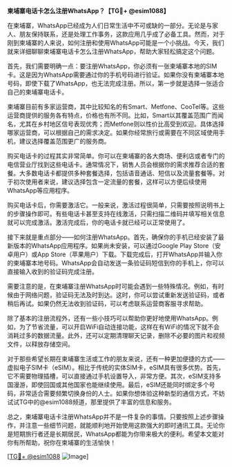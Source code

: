 **柬埔寨电话卡怎么注册WhatsApp？【TG💪+ @esim1088】**

在柬埔寨，WhatsApp已经成为人们日常生活中不可或缺的一部分。无论是与家人、朋友保持联系，还是处理工作事务，这款应用几乎成了必备工具。然而，对于刚到柬埔寨的人来说，如何注册和使用WhatsApp可能是一个小挑战。今天，我们就来详细聊聊柬埔寨电话卡怎么注册WhatsApp，帮助大家轻松搞定这个问题。

首先，我们需要明确一点：要注册WhatsApp，你必须有一张柬埔寨本地的SIM卡。这是因为WhatsApp需要通过你的手机号码进行验证。如果你没有柬埔寨本地号码，即使下载了WhatsApp，也无法完成注册。所以，第一步就是选择一张适合自己的柬埔寨电话卡。

柬埔寨目前有多家运营商，其中比较知名的有Smart、Metfone、CooTel等。这些运营商提供的服务各有特点，价格也有所不同。比如，Smart以其覆盖范围广而闻名，尤其在乡村地区信号表现优秀；而Metfone则以性价比高受到欢迎。具体选择哪家运营商，可以根据自己的需求决定。如果你经常旅行或需要在不同区域使用手机，建议选择覆盖范围更广的服务商。

购买电话卡的过程其实非常简单。你可以在柬埔寨的各大商场、便利店或者专门的电信营业厅找到这些电话卡。通常情况下，销售人员会根据你的需求推荐合适的套餐。大多数电话卡都提供多种套餐选择，包括语音通话、短信以及流量套餐等。对于初次使用者来说，建议选择包含一定流量的套餐，这样可以方便后续使用WhatsApp等应用程序。

购买电话卡后，你需要激活它。一般来说，激活过程很简单，只需要按照说明书上的步骤操作即可。有些电话卡甚至支持在线激活，只需扫描二维码并填写相关信息就可以完成激活。激活完成后，你的电话卡就已经可以正常使用了。

接下来就是重点部分——如何注册WhatsApp。首先，确保你的手机已经安装了最新版本的WhatsApp应用程序。如果尚未安装，可以通过Google Play Store（安卓用户）或App Store（苹果用户）下载。下载完成后，打开WhatsApp并输入你的柬埔寨本地号码。WhatsApp会自动发送一条验证码短信到你的手机上，你可以直接输入收到的验证码完成注册。

需要注意的是，在柬埔寨注册WhatsApp时可能会遇到一些特殊情况。例如，有时候由于网络问题，验证码无法及时到达。这时，你可以尝试重新发送验证码，或者稍后再试。如果仍然无法收到验证码，可以考虑联系运营商客服寻求帮助。

除了基本的注册流程外，还有一些小技巧可以帮助你更好地使用WhatsApp。例如，为了节省流量，可以开启WiFi自动连接功能，这样在有WiFi的情况下就不会消耗过多的数据流量。此外，还可以定期清理聊天记录，删除不必要的图片和视频文件，以释放存储空间。

对于那些希望长期在柬埔寨生活或工作的朋友来说，还有一种更加便捷的方式——虚拟电子SIM卡（eSIM）。相比于传统的实体SIM卡，eSIM具有很多优势。首先，它不需要物理插槽，可以直接通过手机设置导入，非常方便。其次，eSIM支持多国漫游，即使回国或其他国家也能继续使用。最后，eSIM还能同时绑定多个号码，非常适合需要频繁切换身份的人士。如果你想体验这种新型的通信方式，不妨试试TG中的@esim1088频道，那里提供了丰富的信息和服务。

总之，柬埔寨电话卡注册WhatsApp并不是一件复杂的事情。只要按照上述步骤操作，并注意一些细节问题，就能顺利地开始使用这款强大的即时通讯工具。无论你是短期旅行者还是长期居民，WhatsApp都能为你带来极大的便利。希望本文能对你有所帮助，祝你在柬埔寨的生活愉快！

[[TG💪+ @esim1088](https://t.me/s/esim1088) ![Image](https://i.postimg.cc/4NQfJmqS/Snipaste-2025-05-13-00-14-12.png)]